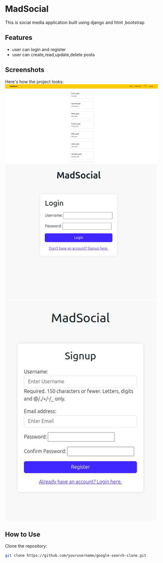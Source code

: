 # MadSocial

This is social media application built using django and html ,bootstrap

## Features
- user can login and register
- user can create,read,update,delete posts

## Screenshots

Here's how the project looks:
<img src="demo_pictures/home_page.jpeg" alt="Home page" width="600"/>
<img src="demo_pictures/login.jpeg" alt="Login page" width="500"/>
<img src="demo_pictures/signup.jpeg" alt="SignUp page" width="500"/>


## How to Use

Clone the repository:

```bash
git clone https://github.com/yourusername/google-search-clone.git
